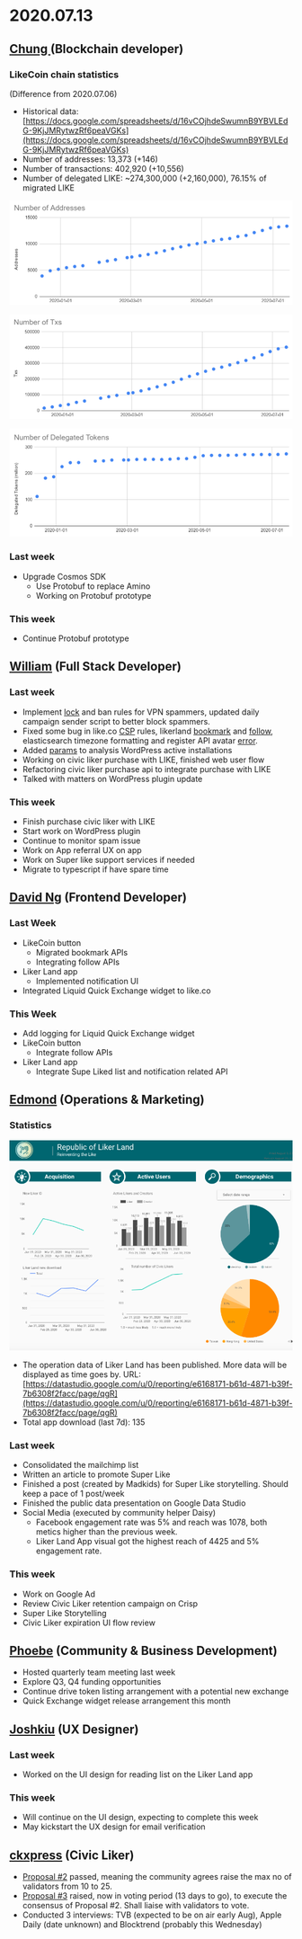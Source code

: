 # 2020.07.13

## [Chung ](https://like.co/chungwu)(Blockchain developer)

### LikeCoin chain statistics

(Difference from 2020.07.06)

* Historical data: [https://docs.google.com/spreadsheets/d/16vCOjhdeSwumnB9YBVLEdG-9KjJMRytwzRf6peaVGKs](https://docs.google.com/spreadsheets/d/16vCOjhdeSwumnB9YBVLEdG-9KjJMRytwzRf6peaVGKs)
* Number of addresses: 13,373 (+146)
* Number of transactions: 402,920 (+10,556)
* Number of delegated LIKE: \~274,300,000 (+2,160,000), 76.15% of migrated LIKE

![](<../../../.gitbook/assets/image (79).png>)

![](<../../../.gitbook/assets/image (78).png>)

![](<../../../.gitbook/assets/image (77).png>)

### Last week

* Upgrade Cosmos SDK
  * Use Protobuf to replace Amino
  * Working on Protobuf prototype

### This week

* Continue Protobuf prototype

## [William](https://like.co/williamchong007) (Full Stack Developer)

### Last week

* Implement [lock](https://github.com/likecoin/likecoin-api-public/pull/174) and ban rules for VPN spammers, updated daily campaign sender script to better block spammers.
* Fixed some bug in like.co [CSP](https://github.com/likecoin/like-co/pull/1447) rules, likerland [bookmark](https://github.com/likecoin/liker-land/pull/265) and [follow](https://github.com/likecoin/liker-land/pull/266), elasticsearch timezone formatting and register API avatar [error](https://github.com/likecoin/likecoin-api-public/pull/175).
* Added [params](https://github.com/likecoin/likecoin-button/pull/267) to analysis WordPress active installations
* Working on civic liker purchase with LIKE, finished web user flow
* Refactoring civic liker purchase api to integrate purchase with LIKE
* Talked with matters on WordPress plugin update

### This week

* Finish purchase civic liker with LIKE
* Start work on WordPress plugin
* Continue to monitor spam issue
* Work on App referral UX on app
* Work on Super like support services if needed
* Migrate to typescript if have spare time

## [David Ng](https://github.com/nwingt) (Frontend Developer)

### Last Week

* LikeCoin button
  * Migrated bookmark APIs
  * Integrating follow APIs
* Liker Land app
  * Implemented notification UI
* Integrated Liquid Quick Exchange widget to like.co

### **This Week**

* Add logging for Liquid Quick Exchange widget
* LikeCoin button
  * Integrate follow APIs
* Liker Land app
  * Integrate Supe Liked list and notification related API

## ****[**Edmond**](https://like.co/edmondyu)** (Operations & Marketing)**

### **Statistics**

![Open data of Civic Liker](<../../../.gitbook/assets/image (76).png>)

* The operation data of Liker Land has been published.  More data will be displayed as time goes by.  URL: [https://datastudio.google.com/u/0/reporting/e6168171-b61d-4871-b39f-7b6308f2facc/page/qgR](https://datastudio.google.com/u/0/reporting/e6168171-b61d-4871-b39f-7b6308f2facc/page/qgR)
* Total app download (last 7d): 135

### **Last week**

* Consolidated the mailchimp list
* Written an article to promote Super Like
* Finished a post (created by Madkids) for Super Like storytelling.  Should keep a pace of 1 post/week
* Finished the public data presentation on Google Data Studio
* Social Media (executed by community helper Daisy)
  * Facebook engagement rate was 5% and reach was 1078, both metics higher than the previous week. 
  * Liker Land App visual got the highest reach of 4425 and 5% engagement rate.

### This week

* Work on Google Ad
* Review Civic Liker retention campaign on Crisp
* Super Like Storytelling
* Civic Liker expiration UI flow review

## [Phoebe](https://like.co/phoebe_fb) (Community & Business Development) <a href="fbf6" id="fbf6"></a>

* Hosted quarterly team meeting last week 
* Explore Q3, Q4 funding opportunities
* Continue drive token listing arrangement with a potential new exchange
* Quick Exchange widget release arrangement this month

## [Joshkiu](https://like.co/joshkiu) (UX Designer)

### Last week

* Worked on the UI design for reading list on the Liker Land app

### This week

* Will continue on the UI design, expecting to complete this week
* May kickstart the UX design for email verification

## [ckxpress](https://like.co/ckxpress) (Civic Liker) <a href="fbf6" id="fbf6"></a>

* [Proposal #2](https://likecoin.bigdipper.live/proposals/2) passed, meaning the community agrees raise the max no of validators from 10 to 25.
* [Proposal #3](https://likecoin.bigdipper.live/proposals/3) raised, now in voting period (13 days to go), to execute the consensus of Proposal #2. Shall liaise with validators to vote.
* Conducted 3 interviews: TVB (expected to be on air early Aug), Apple Daily (date unknown) and Blocktrend (probably this Wednesday)

